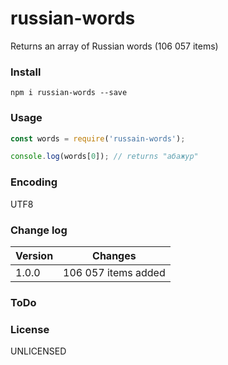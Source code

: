 # russian-words
Returns an array of Russian words (106 057 items)

### Install

```
npm i russian-words --save
```

### Usage

``` javascript
const words = require('russain-words');

console.log(words[0]); // returns "абажур"
```

### Encoding
UTF8

### Change log
| Version | Changes |  
|---------|---------------------|
| 1.0.0   | 106 057 items added |

### ToDo

### License
UNLICENSED
